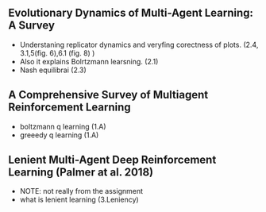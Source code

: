 ## Evolutionary Dynamics of Multi-Agent Learning: A Survey
- Understaning replicator dynamics and veryfing corectness of plots. (2.4, 3.1,5(fig. 6),6.1 (fig. 8) )
- Also it explains Bolrtzmann learsning. (2.1)
- Nash equilibrai (2.3)

## A Comprehensive Survey of Multiagent Reinforcement Learning
- boltzmann q learning (1.A)
- greeedy q learning (1.A)

## Lenient Multi-Agent Deep Reinforcement Learning (Palmer at al. 2018)
- NOTE: not really from the assignment
- what is lenient  learning (3.Leniency)
